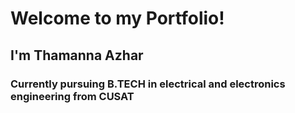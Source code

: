 # Welcome to my Portfolio!
## I'm Thamanna Azhar
### Currently pursuing B.TECH in electrical and electronics engineering from CUSAT
